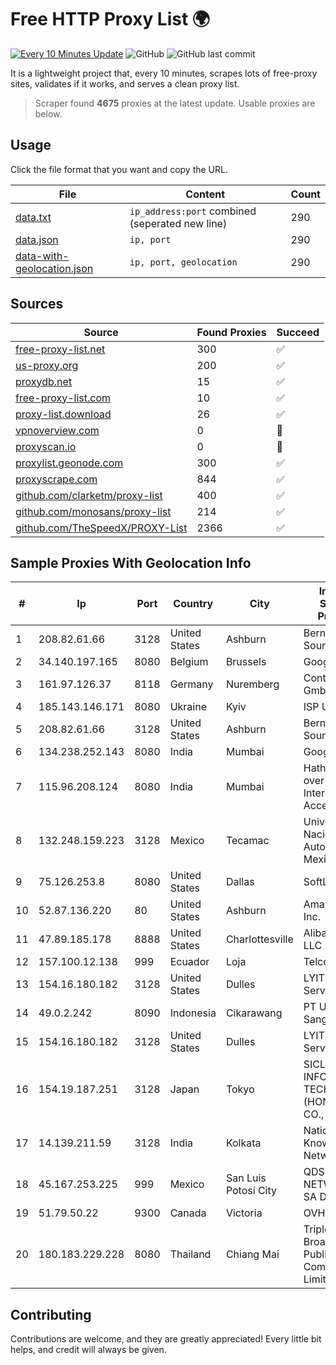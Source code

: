 
# Free HTTP Proxy List 🌍

[![Every 10 Minutes Update](https://github.com/mertguvencli/http-proxy-list/actions/workflows/main.yml/badge.svg?branch=main)](https://github.com/mertguvencli/http-proxy-list/actions/workflows/main.yml)
![GitHub](https://img.shields.io/github/license/mertguvencli/http-proxy-list)
![GitHub last commit](https://img.shields.io/github/last-commit/mertguvencli/http-proxy-list)

It is a lightweight project that, every 10 minutes, scrapes lots of free-proxy sites, validates if it works, and serves a clean proxy list.


> Scraper found **4675** proxies at the latest update. Usable proxies are below.

## Usage

Click the file format that you want and copy the URL.


|File|Content|Count|
|----|-------|-----|
|[data.txt](https://raw.githubusercontent.com/mertguvencli/http-proxy-list/main/proxy-list/data.txt)|`ip_address:port` combined (seperated new line)|290|
|[data.json](https://raw.githubusercontent.com/mertguvencli/http-proxy-list/main/proxy-list/data.json)|`ip, port`|290|
|[data-with-geolocation.json](https://raw.githubusercontent.com/mertguvencli/http-proxy-list/main/proxy-list/data-with-geolocation.json)|`ip, port, geolocation`|290|

## Sources

|Source|Found Proxies|Succeed|
|------|-------------|-------|
|[free-proxy-list.net](https://free-proxy-list.net)|300|✅|
|[us-proxy.org](https://www.us-proxy.org)|200|✅|
|[proxydb.net](http://proxydb.net)|15|✅|
|[free-proxy-list.com](https://free-proxy-list.com/?page=&port=&type%5B%5D=http&type%5B%5D=https&up_time=0&search=Search)|10|✅|
|[proxy-list.download](https://www.proxy-list.download/HTTP)|26|✅|
|[vpnoverview.com](https://vpnoverview.com/privacy/anonymous-browsing/free-proxy-servers)|0|🚫|
|[proxyscan.io](https://www.proxyscan.io)|0|🚫|
|[proxylist.geonode.com](https://proxylist.geonode.com/api/proxy-list?limit=300&page=1&sort_by=lastChecked&sort_type=desc&protocols=http,https)|300|✅|
|[proxyscrape.com](https://api.proxyscrape.com/v2/?request=displayproxies&protocol=http&timeout=10000&country=all&ssl=all&anonymity=all)|844|✅|
|[github.com/clarketm/proxy-list](https://raw.githubusercontent.com/clarketm/proxy-list/master/proxy-list-raw.txt)|400|✅|
|[github.com/monosans/proxy-list](https://raw.githubusercontent.com/monosans/proxy-list/main/proxies/http.txt)|214|✅|
|[github.com/TheSpeedX/PROXY-List](https://raw.githubusercontent.com/TheSpeedX/PROXY-List/master/http.txt)|2366|✅|


## Sample Proxies With Geolocation Info

|#|Ip|Port|Country|City|Internet Service Provider|
|-|--|----|-------|----|-------------------------|
|1|208.82.61.66|3128|United States|Ashburn|Bernardi Sounds|
|2|34.140.197.165|8080|Belgium|Brussels|Google LLC|
|3|161.97.126.37|8118|Germany|Nuremberg|Contabo GmbH|
|4|185.143.146.171|8080|Ukraine|Kyiv|ISP UTELS|
|5|208.82.61.66|3128|United States|Ashburn|Bernardi Sounds|
|6|134.238.252.143|8080|India|Mumbai|Google LLC|
|7|115.96.208.124|8080|India|Mumbai|Hathway IP over Cable Internet Access|
|8|132.248.159.223|3128|Mexico|Tecamac|Universidad Nacional Autonoma de Mexico|
|9|75.126.253.8|8080|United States|Dallas|SoftLayer|
|10|52.87.136.220|80|United States|Ashburn|Amazon.com, Inc.|
|11|47.89.185.178|8888|United States|Charlottesville|Alibaba.com LLC|
|12|157.100.12.138|999|Ecuador|Loja|Telconet S.A|
|13|154.16.180.182|3128|United States|Dulles|LYIT Internet Services|
|14|49.0.2.242|8090|Indonesia|Cikarawang|PT Usaha Adi Sanggoro|
|15|154.16.180.182|3128|United States|Dulles|LYIT Internet Services|
|16|154.19.187.251|3128|Japan|Tokyo|SICLOUD INFORMATION TECHNOLOGY (HONGKONG) CO., LIMITED|
|17|14.139.211.59|3128|India|Kolkata|National Knowledge Network|
|18|45.167.253.225|999|Mexico|San Luis Potosí City|QDS NETWORKS SA DE CV|
|19|51.79.50.22|9300|Canada|Victoria|OVH SAS|
|20|180.183.229.228|8080|Thailand|Chiang Mai|Triple T Broadband Public Company Limited|



## Contributing

Contributions are welcome, and they are greatly appreciated! Every
little bit helps, and credit will always be given.

